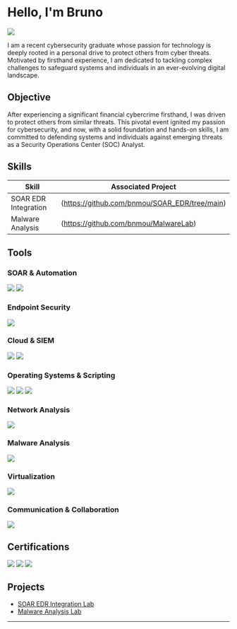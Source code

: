 
# Hello, I'm Bruno
<a href="https://www.linkedin.com/in/bruno-moulheres/"><img src="https://img.shields.io/badge/-LinkedIn-0072b1?&style=for-the-badge&logo=linkedin&logoColor=white" /></a>

I am a recent cybersecurity graduate whose passion for technology is deeply rooted in a personal drive to protect others from cyber threats. Motivated by firsthand experience, I am dedicated to tackling complex challenges to safeguard systems and individuals in an ever-evolving digital landscape. 

## Objective
After experiencing a significant financial cybercrime firsthand, I was driven to protect others from similar threats. This pivotal event ignited my passion for cybersecurity, and now, with a solid foundation and hands-on skills, I am committed to defending systems and individuals against emerging threats as a Security Operations Center (SOC) Analyst.

## Skills

| Skill                                         | Associated Project               |
|-----------------------------------------------|----------------------------------|
| SOAR EDR Integration                          |(https://github.com/bnmou/SOAR_EDR/tree/main)|
| Malware Analysis                              |(https://github.com/bnmou/MalwareLab)|

## Tools

### SOAR & Automation
<div>
    <a href="https://github.com/bnmou/SOAR_EDR/tree/main"><img src="https://img.shields.io/badge/-Tines-0072b1?&style=for-the-badge&logo=Tines&logoColor=white" /></a>
    <a href="https://github.com/bnmou/SOAR_EDR/tree/main"><img src="https://img.shields.io/badge/-LimaCharlie-4D4D4D?&style=for-the-badge&logo=LimaCharlie&logoColor=white" /></a>
</div>

### Endpoint Security
<div>
    <a href="https://www.credly.com/badges/346dbc50-f5b1-4424-8400-f33ad4d2eb6c"><img src="https://img.shields.io/badge/-Microsoft_Defender_for_Endpoint-00A4EF?&style=for-the-badge&logo=Microsoft&logoColor=white" /></a>
</div>

### Cloud & SIEM
<div>
    <a href="https://www.credly.com/badges/346dbc50-f5b1-4424-8400-f33ad4d2eb6c"><img src="https://img.shields.io/badge/-Microsoft_Azure-0078D4?&style=for-the-badge&logo=Microsoft-Azure&logoColor=white" /></a>
    <a href="https://www.credly.com/badges/346dbc50-f5b1-4424-8400-f33ad4d2eb6c"><img src="https://img.shields.io/badge/-Microsoft_Sentinel-0078D4?&style=for-the-badge&logo=Microsoft&logoColor=white" /></a>
</div>

### Operating Systems & Scripting
<div>
    <a href="https://www.coursera.org/account/accomplishments/professional-cert/3OFE5GHPRZ1F"><img src="https://img.shields.io/badge/-Linux-FCC624?&style=for-the-badge&logo=Linux&logoColor=black" /></a>
    <a href="https://www.coursera.org/account/accomplishments/professional-cert/3OFE5GHPRZ1F"><img src="https://img.shields.io/badge/-Windows-0078D6?&style=for-the-badge&logo=Windows&logoColor=white" /></a>
    <a href="https://www.coursera.org/account/accomplishments/professional-cert/3OFE5GHPRZ1F"><img src="https://img.shields.io/badge/-Bash_Scripting-4EAA25?&style=for-the-badge&logo=GNU-Bash&logoColor=white" /></a>
</div>

### Network Analysis
<div>
    <a href="https://www.coursera.org/account/accomplishments/professional-cert/3OFE5GHPRZ1F"><img src="https://img.shields.io/badge/-Wireshark-1679A7?&style=for-the-badge&logo=Wireshark&logoColor=white" /></a>
</div>

### Malware Analysis
<div>
    <a href="https://www.coursera.org/account/accomplishments/professional-cert/3OFE5GHPRZ1F"><img src="https://img.shields.io/badge/-FlareVM-8B0000?&style=for-the-badge&logo=Windows&logoColor=white" /></a>
</div>

### Virtualization
<div>
    <a href="https://github.com/bnmou/SOAR_EDR/tree/main"><img src="https://img.shields.io/badge/-Oracle_VirtualBox-183A61?&style=for-the-badge&logo=VirtualBox&logoColor=white" /></a>
</div>

### Communication & Collaboration
<div>
    <a href="https://github.com/bnmou/SOAR_EDR/tree/main"><img src="https://img.shields.io/badge/-Slack-4A154B?&style=for-the-badge&logo=Slack&logoColor=white" /></a>
</div>




## Certifications
<div>
    <a href="https://www.credly.com/badges/9484fb98-9777-4951-9250-622ca7daf543"><img src="https://img.shields.io/badge/-Security%2B-FF0000?&style=for-the-badge&logo=CompTIA&logoColor=white" /></a>
    <a href="https://www.coursera.org/account/accomplishments/professional-cert/3OFE5GHPRZ1F"><img src="https://img.shields.io/badge/-Google%20Cybersecurity-4285F4?&style=for-the-badge&logo=Google&logoColor=white" /></a>
    <a href="https://www.credly.com/badges/346dbc50-f5b1-4424-8400-f33ad4d2eb6c"><img src="https://img.shields.io/badge/-SC900-0078D4?&style=for-the-badge&logo=Microsoft&logoColor=white" /></a>
</div>

## Projects
- [SOAR EDR Integration Lab](https://github.com/bnmou/SOAR_EDR/tree/main)
- [Malware Analysis Lab](https://github.com/bnmou/MalwareLab) 

---
